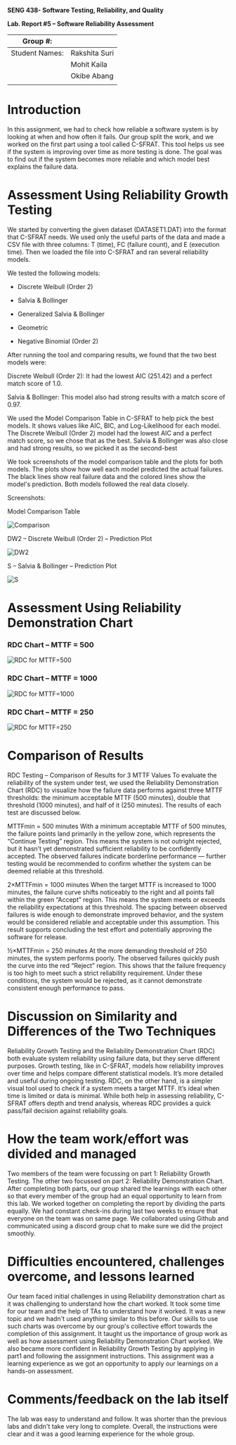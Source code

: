 **SENG 438- Software Testing, Reliability, and Quality**

**Lab. Report \#5 – Software Reliability Assessment**

| Group \#:       |   |
|-----------------|---|
| Student Names:  |Rakshita Suri   |
|                 |Mohit Kaila   |
|                 |Okibe Abang   |
|                 |   |

# Introduction

In this assignment, we had to check how reliable a software system is by looking at when and how often it fails. Our group split the work, and we worked on the first part using a tool called C-SFRAT. This tool helps us see if the system is improving over time as more testing is done. The goal was to find out if the system becomes more reliable and which model best explains the failure data.

# Assessment Using Reliability Growth Testing 

We started by converting the given dataset (DATASET1.DAT) into the format that C-SFRAT needs. We used only the useful parts of the data and made a CSV file with three columns: T (time), FC (failure count), and E (execution time). Then we loaded the file into C-SFRAT and ran several reliability models.

We tested the following models:

- Discrete Weibull (Order 2)

- Salvia & Bollinger

- Generalized Salvia & Bollinger

- Geometric

- Negative Binomial (Order 2)

After running the tool and comparing results, we found that the two best models were:

Discrete Weibull (Order 2): It had the lowest AIC (251.42) and a perfect match score of 1.0.

Salvia & Bollinger: This model also had strong results with a match score of 0.97.

We used the Model Comparison Table in C-SFRAT to help pick the best models. It shows values like AIC, BIC, and Log-Likelihood for each model. The Discrete Weibull (Order 2) model had the lowest AIC and a perfect match score, so we chose that as the best. Salvia & Bollinger was also close and had strong results, so we picked it as the second-best

We took screenshots of the model comparison table and the plots for both models. The plots show how well each model predicted the actual failures. The black lines show real failure data and the colored lines show the model's prediction. Both models followed the real data closely.

Screenshots:

Model Comparison Table

![Comparison](images/comparison.png)

DW2 – Discrete Weibull (Order 2) – Prediction Plot

![DW2](images/DW2.png)

S – Salvia & Bollinger – Prediction Plot

![S](images/S.png)

# Assessment Using Reliability Demonstration Chart 

### RDC Chart – MTTF = 500
![RDC for MTTF=500](./RDC(2).jpg)

### RDC Chart – MTTF = 1000
![RDC for MTTF=1000](./RDC(3).jpg)

### RDC Chart – MTTF = 250
![RDC for MTTF=250](./RDC(1).jpg)

# 

# Comparison of Results

RDC Testing – Comparison of Results for 3 MTTF Values
To evaluate the reliability of the system under test, we used the Reliability Demonstration Chart (RDC) to visualize how the failure data performs against three MTTF thresholds: the minimum acceptable MTTF (500 minutes), double that threshold (1000 minutes), and half of it (250 minutes). The results of each test are discussed below.

MTTFmin = 500 minutes
With a minimum acceptable MTTF of 500 minutes, the failure points land primarily in the yellow zone, which represents the “Continue Testing” region. This means the system is not outright rejected, but it hasn’t yet demonstrated sufficient reliability to be confidently accepted. The observed failures indicate borderline performance — further testing would be recommended to confirm whether the system can be deemed reliable at this threshold.

2×MTTFmin = 1000 minutes
When the target MTTF is increased to 1000 minutes, the failure curve shifts noticeably to the right and all points fall within the green “Accept” region. This means the system meets or exceeds the reliability expectations at this threshold. The spacing between observed failures is wide enough to demonstrate improved behavior, and the system would be considered reliable and acceptable under this assumption. This result supports concluding the test effort and potentially approving the software for release.

½×MTTFmin = 250 minutes
At the more demanding threshold of 250 minutes, the system performs poorly. The observed failures quickly push the curve into the red “Reject” region. This shows that the failure frequency is too high to meet such a strict reliability requirement. Under these conditions, the system would be rejected, as it cannot demonstrate consistent enough performance to pass.

# Discussion on Similarity and Differences of the Two Techniques
Reliability Growth Testing and the Reliability Demonstration Chart (RDC) both evaluate system reliability using failure data, but they serve different purposes. Growth testing, like in C-SFRAT, models how reliability improves over time and helps compare different statistical models. It’s more detailed and useful during ongoing testing. RDC, on the other hand, is a simpler visual tool used to check if a system meets a target MTTF. It’s ideal when time is limited or data is minimal. While both help in assessing reliability, C-SFRAT offers depth and trend analysis, whereas RDC provides a quick pass/fail decision against reliability goals.

# How the team work/effort was divided and managed
Two members of the team were focussing on part 1: Reliability Growth Testing. The other two focussed on part 2: Reliability Demonstration Chart. After completing both parts, our group shared the learnings with each other so that every member of the group had an equal opportunity to learn from this lab. We worked together on completing the report by dividing the parts equally. We had constant check-ins during last two weeks to ensure that everyone on the team was on same page. We collaborated using Github and communicated using a discord group chat to make sure we did the project smoothly. 

# Difficulties encountered, challenges overcome, and lessons learned
Our team faced initial challenges in using Reliability demonstration chart as it was challenging to understand how the chart worked. It took some time for our team and the help of TAs to understand how it worked. It was a new topic and we hadn't used anything similar to this before. Our skills to use such charts was overcome by our group's collective effort towards the completion of this assignment. It taught us the importance of group work as well as how assessment using Reliability Demonstration Chart worked. We also became more confident in Reliability Growth Testing by applying in part1 and following the assignment instructions. This assignment was a learning experience as we got an opportunity to apply our learnings on a hands-on assessment. 
# Comments/feedback on the lab itself
The lab was easy to understand and follow. It was shorter than the previous labs and didn't take very long to complete. Overall, the instructions were clear and it was a good learning experience for the whole group. 

